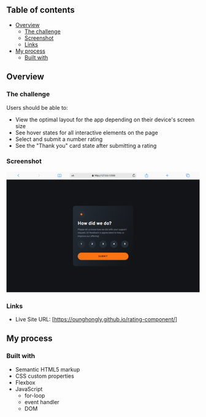 ## Table of contents

- [Overview](#overview)
  - [The challenge](#the-challenge)
  - [Screenshot](#screenshot)
  - [Links](#links)
- [My process](#my-process)
  - [Built with](#built-with)

## Overview

### The challenge

Users should be able to:

- View the optimal layout for the app depending on their device's screen size
- See hover states for all interactive elements on the page
- Select and submit a number rating
- See the "Thank you" card state after submitting a rating

### Screenshot

![](./design/image.png)

### Links

- Live Site URL: [https://ounghongly.github.io/rating-component/]

## My process

### Built with

- Semantic HTML5 markup
- CSS custom properties
- Flexbox
- JavaScript
  - for-loop
  - event handler
  - DOM
